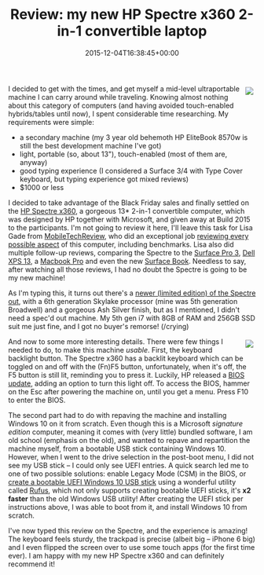﻿---
title: 'Review: my new HP Spectre x360 2-in-1 convertible laptop'
date: 2015-12-04T16:38:45+00:00
---
<img style="float: right; padding: 5px;" src="{% asset_path image1.png %}" />I decided to get with the times, and get myself a mid-level ultraportable machine I can carry around while traveling. Knowing almost nothing about this category of computers (and having avoided touch-enabled hybrids/tables until now), I spent considerable time researching. My requirements were simple:

  * a secondary machine (my 3 year old behemoth HP EliteBook 8570w is still the best development machine I've got)
  * light, portable (so, about 13"), touch-enabled (most of them are, anyway)
  * good typing experience (I considered a Surface 3/4 with Type Cover keyboard, but typing experience got mixed reviews)
  * $1000 or less

<!-- more -->

I decided to take advantage of the Black Friday sales and finally settled on the [HP Spectre x360](http://store.hp.com/us/en/mdp/Laptops/spectre-x360-211501--1), a gorgeous 13* 2-in-1 convertible computer, which was designed by HP together with Microsoft, and given away at Build 2015 to the participants. I'm not going to review it here, I'll leave this task for Lisa Gade from [MobileTechReview](https://www.youtube.com/user/MobileTechReview), who did an exceptional job [reviewing every possible aspect](https://www.youtube.com/watch?v=I3Cn8IAxsoI) of this computer, including benchmarks. Lisa also did multiple follow-up reviews, comparing the Spectre to the [Surface Pro 3](https://www.youtube.com/watch?v=dp5lc1veQ6E), [Dell XPS 13](https://www.youtube.com/watch?v=5oCwB-T7Lr0), a [Macbook Pro](https://www.youtube.com/watch?v=byzl-gCu-c8) and even the new [Surface Book](https://www.youtube.com/watch?v=3DQxm6v6fGA). Needless to say, after watching all those reviews, I had no doubt the Spectre is going to be my new machine!

As I'm typing this, it turns out there's a [newer (limited edition) of the Spectre out](https://www.thurrott.com/windows/windows-10/6872/hp-spectre-x360-limited-edition-preview), with a 6th generation Skylake processor (mine was 5th generation Broadwell) and a gorgeous Ash Silver finish, but as I mentioned, I didn't need a spec'd out machine. My 5th gen i7 with 8GB of RAM and 256GB SSD suit me just fine, and I got no buyer's remorse! (/crying)

<img style="float: right; padding: 5px;" src="{% asset_path image2.png %}" />And now to some more interesting details. There were few things I needed to do, to make this machine _usable_. First, the keyboard backlight button. The Spectre x360 has a backlit keyboard which can be toggled on and off with the (Fn)F5 button, unfortunately, when it's off, the F5 button is still lit, reminding you to press it. Luckily, HP released a [BIOS update](http://support.hp.com/us-en/drivers/selfservice/HP-Spectre-x360-Convertible-PC-Series/7527520/model/7791778), adding an option to turn this light off. To access the BIOS, hammer on the Esc after powering the machine on, until you get a menu. Press F10 to enter the BIOS.

The second part had to do with repaving the machine and installing Windows 10 on it from scratch. Even though this is a Microsoft *signature edition* computer, meaning it comes with (very little) bundled software, I am old school (emphasis on the old), and wanted to repave and repartition the machine myself, from a bootable USB stick containing Windows 10. However, when I went to the drive selection in the post-boot menu, I did not see my USB stick &ndash; I could only see UEFI entries. A quick search led me to one of two possible solutions: enable Legacy Mode (CSM) in the BIOS, or [create a bootable UEFI Windows 10 USB stick](http://www.windowscentral.com/how-create-windows-10-usb-installation) using a wonderful utility called [Rufus](https://rufus.akeo.ie/), which not only supports creating bootable UEFI sticks, it's **x2 faster** than the old Windows USB utility! After creating the UEFI stick per instructions above, I was able to boot from it, and install Windows 10 from scratch.

I've now typed this review on the Spectre, and the experience is amazing! The keyboard feels sturdy, the trackpad is precise (albeit big &ndash; iPhone 6 big) and I even flipped the screen over to use some touch apps (for the first time ever). I am happy with my new HP Spectre x360 and can definitely recommend it!
